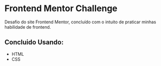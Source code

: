 # Frontend Mentor Challenge

Desafio do site Frontend Mentor, concluído com o intuito de praticar minhas habilidade de frontend.

## Concluido Usando:

- HTML
- CSS